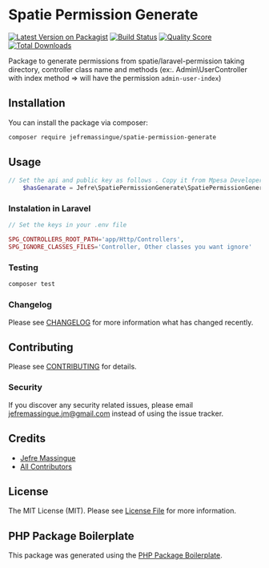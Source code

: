 # Spatie Permission Generate

[![Latest Version on Packagist](https://img.shields.io/packagist/v/karson/mpesa-php-sdk.svg?style=flat-square)](https://packagist.org/packages/karson/mpesa-php-sdk)
[![Build Status](https://img.shields.io/travis/karson/mpesa-php-sdk/master.svg?style=flat-square)](https://travis-ci.org/karson/mpesa-php-sdk)
[![Quality Score](https://img.shields.io/scrutinizer/g/karson/mpesa-php-sdk.svg?style=flat-square)](https://scrutinizer-ci.com/g/karson/mpesa-php-sdk)
[![Total Downloads](https://img.shields.io/packagist/dt/karson/mpesa-php-sdk.svg?style=flat-square)](https://packagist.org/packages/karson/mpesa-php-sdk)

Package to generate permissions from spatie/laravel-permission taking directory, controller class name and methods (ex:. Admin\UserController with index method => will have the permission `admin-user-index`)

## Installation

You can install the package via composer:

```bash
composer require jefremassingue/spatie-permission-generate
```

## Usage

``` php
// Set the api and public key as follows . Copy it from Mpesa Developer Console (https://developer.mpesa.vm.co.mz/) .
    $hasGenarate = Jefre\SpatiePermissionGenerate\SpatiePermissionGenerate::synchronizelPermission();

```
### Instalation in Laravel

``` php
// Set the keys in your .env file

SPG_CONTROLLERS_ROOT_PATH='app/Http/Controllers',
SPG_IGNORE_CLASSES_FILES='Controller, Other classes you want ignore'
```

### Testing

``` bash
composer test
```

### Changelog

Please see [CHANGELOG](CHANGELOG.md) for more information what has changed recently.

## Contributing

Please see [CONTRIBUTING](CONTRIBUTING.md) for details.

### Security

If you discover any security related issues, please email jefremassingue.jm@gmail.com instead of using the issue tracker.

## Credits

- [Jefre Massingue](https://github.com/jefremassingue)
- [All Contributors](../../contributors)

## License

The MIT License (MIT). Please see [License File](LICENSE.md) for more information.

## PHP Package Boilerplate

This package was generated using the [PHP Package Boilerplate](https://laravelpackageboilerplate.com).

